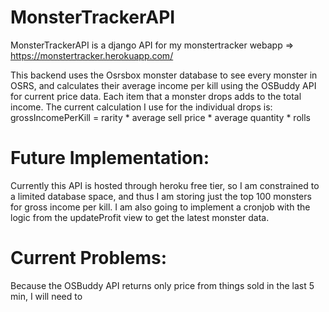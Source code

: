 # MonsterTrackerAPI

MonsterTrackerAPI is a django API for my monstertracker webapp => https://monstertracker.herokuapp.com/

This backend uses the Osrsbox monster database to see every monster in OSRS, and calculates their average income per kill
using the OSBuddy API for current price data. Each item that a monster drops adds to the total income.
The current calculation I use for the individual drops is: grossIncomePerKill = rarity * average sell price * average quantity * rolls

# Future Implementation:

Currently this API is hosted through heroku free tier, so I am constrained to a limited database space, and thus I am storing just the top
100 monsters for gross income per kill. I am also going to implement a cronjob with the logic from the updateProfit view to get the latest monster data.

# Current Problems:

Because the OSBuddy API returns only price from things sold in the last 5 min, I will need to 
